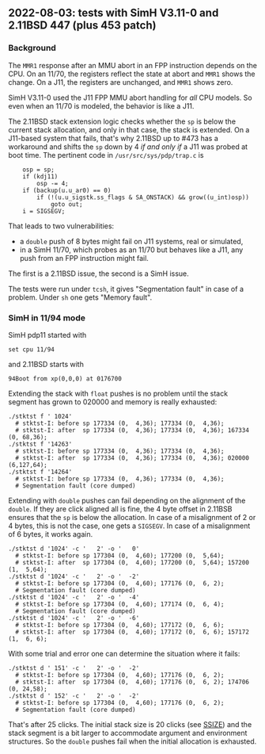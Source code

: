 ## 2022-08-03: tests with SimH V3.11-0 and 2.11BSD 447 (plus 453 patch)

### Background
The `MMR1` response after an MMU abort in an FPP instruction depends on the CPU.
On an 11/70, the registers reflect the state at abort and `MMR1` shows the
change. On a J11, the registers are unchanged, and `MMR1` shows zero.

SimH V3.11-0 used the J11 FPP MMU abort handling for _all_ CPU models.
So even when an 11/70 is modeled, the behavior is like a J11.

The 2.11BSD stack extension logic checks whether the `sp` is below the
current stack allocation, and only in that case, the stack is extended.
On a J11-based system that fails, that's why 2.11BSD up to #473 has a
workaround and shifts the `sp` down by 4 _if and only if_ a J11 was
probed at boot time. The pertinent code in `/usr/src/sys/pdp/trap.c` is
```
    osp = sp;
    if (kdj11)
        osp -= 4;
    if (backup(u.u_ar0) == 0)
        if (!(u.u_sigstk.ss_flags & SA_ONSTACK) && grow((u_int)osp))
            goto out;
    i = SIGSEGV;
```

That leads to two vulnerabilities:
- a `double` push of 8 bytes might fail on J11 systems, real or simulated,
- in a SimH 11/70, which probes as an 11/70 but behaves like a J11, any
  push from an FPP instruction might fail.

The first is a 2.11BSD issue, the second is a SimH issue.

The tests were run under `tcsh`, it gives "Segmentation fault" in case of
a problem. Under `sh` one gets "Memory fault".

### SimH in 11/94 mode
SimH pdp11 started with
```
set cpu 11/94
```
and 2.11BSD starts with
```
94Boot from xp(0,0,0) at 0176700
```
Extending the stack with `float` pushes is no problem until the stack segment
has grown to 020000 and memory is really exhausted:
```
./stktst f ' 1024'
  # stktst-I: before sp 177334 (0,  4,36); 177334 (0,  4,36);
  # stktst-I: after  sp 177334 (0,  4,36); 177334 (0,  4,36); 167334 (0, 68,36);
./stktst f '14263'
  # stktst-I: before sp 177334 (0,  4,36); 177334 (0,  4,36);
  # stktst-I: after  sp 177334 (0,  4,36); 177334 (0,  4,36); 020000 (6,127,64);
./stktst f '14264'
  # stktst-I: before sp 177334 (0,  4,36); 177334 (0,  4,36);
  # Segmentation fault (core dumped)
```

Extending with `double` pushes can fail depending on the alignment of the
`double`. If they are click aligned all is fine, the 4 byte offset in
2.11BSB ensures that the `sp` is below the allocation. In case of a
misalignment of 2 or 4 bytes, this is not the case, one gets a `SIGSEGV`.
In case of a misalignment of 6 bytes, it works again.
```
./stktst d '1024' -c '   2' -o '   0'
  # stktst-I: before sp 177304 (0,  4,60); 177200 (0,  5,64);
  # stktst-I: after  sp 177304 (0,  4,60); 177200 (0,  5,64); 157200 (1,  5,64);
./stktst d '1024' -c '   2' -o '  -2'
  # stktst-I: before sp 177304 (0,  4,60); 177176 (0,  6, 2);
  # Segmentation fault (core dumped)
./stktst d '1024' -c '   2' -o '  -4'
  # stktst-I: before sp 177304 (0,  4,60); 177174 (0,  6, 4);
  # Segmentation fault (core dumped)
./stktst d '1024' -c '   2' -o '  -6'
  # stktst-I: before sp 177304 (0,  4,60); 177172 (0,  6, 6);
  # stktst-I: after  sp 177304 (0,  4,60); 177172 (0,  6, 6); 157172 (1,  6, 6);
```
With some trial and error one can determine the situation where it fails:
```
./stktst d ' 151' -c '   2' -o '  -2'
  # stktst-I: before sp 177304 (0,  4,60); 177176 (0,  6, 2);
  # stktst-I: after  sp 177304 (0,  4,60); 177176 (0,  6, 2); 174706 (0, 24,58);
./stktst d ' 152' -c '   2' -o '  -2'
  # stktst-I: before sp 177304 (0,  4,60); 177176 (0,  6, 2);
  # Segmentation fault (core dumped)
```
That's after 25 clicks. The initial stack size is 20 clicks
(see [SSIZE](https://www.retro11.de/ouxr/211bsd/usr/src/sys/pdp/machparam.h.html#m:SSIZE)) and the stack segment is a bit larger to accommodate argument and
environment structures.
So the `double` pushes fail when the initial allocation is exhausted.
